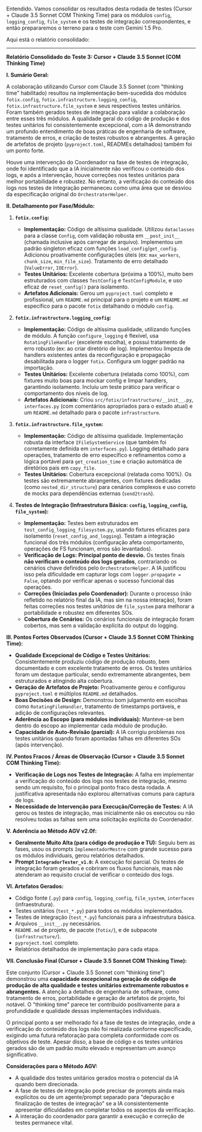 Entendido. Vamos consolidar os resultados desta rodada de testes (Cursor + Claude 3.5 Sonnet COM Thinking Time) para os módulos `config`, `logging_config`, `file_system` e os testes de integração correspondentes, e então prepararemos o terreno para o teste com Gemini 1.5 Pro.

Aqui está o relatório consolidado:

---

**Relatório Consolidado do Teste 3: Cursor + Claude 3.5 Sonnet (COM Thinking Time)**

**I. Sumário Geral:**

A colaboração utilizando Cursor com Claude 3.5 Sonnet (com "thinking time" habilitado) resultou na implementação bem-sucedida dos módulos `fotix.config`, `fotix.infrastructure.logging_config`, `fotix.infrastructure.file_system` e seus respectivos testes unitários. Foram também gerados testes de integração para validar a colaboração entre esses três módulos. A qualidade geral do código de produção e dos testes unitários foi consistentemente excepcional, com a IA demonstrando um profundo entendimento de boas práticas de engenharia de software, tratamento de erros, e criação de testes robustos e abrangentes. A geração de artefatos de projeto (`pyproject.toml`, READMEs detalhados) também foi um ponto forte.

Houve uma intervenção do Coordenador na fase de testes de integração, onde foi identificado que a IA inicialmente não verificou o conteúdo dos logs, e após a intervenção, houve correções nos testes unitários para melhor portabilidade e robustez. No entanto, a verificação do conteúdo dos logs nos testes de integração permaneceu como uma área que se desviou da especificação original do `OrchestratorHelper`.

**II. Detalhamento por Fase/Módulo:**

1.  **`fotix.config`:**
    *   **Implementação:** Código de altíssima qualidade. Utilizou `dataclasses` para a classe `Config`, com validação robusta em `__post_init__` (chamada inclusive após carregar de arquivo). Implementou um padrão singleton eficaz com funções `load_config`/`get_config`. Adicionou proativamente configurações úteis (ex: `max_workers`, `chunk_size`, `min_file_size`). Tratamento de erro detalhado (`ValueError`, `IOError`).
    *   **Testes Unitários:** Excelente cobertura (próxima a 100%), muito bem estruturados com classes `TestConfig` e `TestConfigModule`, e uso eficaz de `reset_config()` para isolamento.
    *   **Artefatos Adicionais:** Gerou um `pyproject.toml` completo e profissional, um `README.md` principal para o projeto e um `README.md` específico para o pacote `fotix` detalhando o módulo `config`.

2.  **`fotix.infrastructure.logging_config`:**
    *   **Implementação:** Código de altíssima qualidade, utilizando funções de módulo. A função `configure_logging` é flexível, usa `RotatingFileHandler` (excelente escolha), e possui tratamento de erro robusto (ex: ao criar diretório de log). Implementou limpeza de handlers existentes antes da reconfiguração e propagação desabilitada para o logger `fotix`. Configura um logger padrão na importação.
    *   **Testes Unitários:** Excelente cobertura (relatada como 100%), com fixtures muito boas para mockar config e limpar handlers, garantindo isolamento. Incluiu um teste prático para verificar o comportamento dos níveis de log.
    *   **Artefatos Adicionais:** Criou `src/fotix/infrastructure/__init__.py`, `interfaces.py` (com comentários apropriados para o estado atual) e um `README.md` detalhado para o pacote `infrastructure`.

3.  **`fotix.infrastructure.file_system`:**
    *   **Implementação:** Código de altíssima qualidade. Implementação robusta da interface `IFileSystemService` (que também foi corretamente definida em `interfaces.py`). Logging detalhado para operações, tratamento de erro específico e refinamentos como a lógica portável para `get_creation_time` e criação automática de diretórios pais em `copy_file`.
    *   **Testes Unitários:** Cobertura excepcional (relatada como 100%). Os testes são extremamente abrangentes, com fixtures dedicadas (como `nested_dir_structure`) para cenários complexos e uso correto de mocks para dependências externas (`send2trash`).

4.  **Testes de Integração (Infraestrutura Básica: `config`, `logging_config`, `file_system`):**
    *   **Implementação:** Testes bem estruturados em `test_config_logging_filesystem.py`, usando fixtures eficazes para isolamento (`reset_config_and_logging`). Testam a integração funcional dos três módulos (configuração afeta comportamento, operações de FS funcionam, erros são levantados).
    *   **Verificação de Logs:** **Principal ponto de desvio.** Os testes finais **não verificam o conteúdo dos logs gerados**, contrariando os cenários chave definidos pelo `OrchestratorHelper`. A IA justificou isso pela dificuldade em capturar logs com `logger.propagate = False`, optando por verificar apenas o sucesso funcional das operações.
    *   **Correções (Iniciadas pelo Coordenador):** Durante o processo (não refletido no relatório final da IA, mas sim na nossa interação), foram feitas correções nos testes *unitários* de `file_system` para melhorar a portabilidade e robustez em diferentes SOs.
    *   **Cobertura de Cenários:** Os cenários funcionais de integração foram cobertos, mas sem a validação explícita do output do logging.

**III. Pontos Fortes Observados (Cursor + Claude 3.5 Sonnet COM Thinking Time):**

*   **Qualidade Excepcional de Código e Testes Unitários:** Consistentemente produziu código de produção robusto, bem documentado e com excelente tratamento de erros. Os testes unitários foram um destaque particular, sendo extremamente abrangentes, bem estruturados e atingindo alta cobertura.
*   **Geração de Artefatos de Projeto:** Proativamente gerou e configurou `pyproject.toml` e múltiplos `README.md` detalhados.
*   **Boas Decisões de Design:** Demonstrou bom julgamento em escolhas como `RotatingFileHandler`, tratamento de timestamps portáveis, e adição de configurações relevantes.
*   **Aderência ao Escopo (para módulos individuais):** Manteve-se bem dentro do escopo ao implementar cada módulo de produção.
*   **Capacidade de Auto-Revisão (parcial):** A IA corrigiu problemas nos testes unitários quando foram apontadas falhas em diferentes SOs (após intervenção).

**IV. Pontos Fracos / Áreas de Observação (Cursor + Claude 3.5 Sonnet COM Thinking Time):**

*   **Verificação de Logs nos Testes de Integração:** A falha em implementar a verificação do conteúdo dos logs nos testes de integração, mesmo sendo um requisito, foi o principal ponto fraco desta rodada. A justificativa apresentada não explorou alternativas comuns para captura de logs.
*   **Necessidade de Intervenção para Execução/Correção de Testes:** A IA gerou os testes de integração, mas inicialmente não os executou ou não resolveu todas as falhas sem uma solicitação explícita do Coordenador.

**V. Aderência ao Método AGV v2.0f:**

*   **Geralmente Muito Alta (para código de produção e TU):** Seguiu bem as fases, usou os prompts `ImplementadorMestre` com grande sucesso para os módulos individuais, gerou relatórios detalhados.
*   **Prompt `IntegradorTester_v1.0`:** A execução foi parcial. Os testes de integração foram gerados e cobriram os fluxos funcionais, mas não atenderam ao requisito crucial de verificar o conteúdo dos logs.

**VI. Artefatos Gerados:**

*   Código fonte (`.py`) para `config`, `logging_config`, `file_system`, `interfaces` (infraestrutura).
*   Testes unitários (`test_*.py`) para todos os módulos implementados.
*   Testes de integração (`test_*.py`) funcionais para a infraestrutura básica.
*   Arquivos `__init__.py` necessários.
*   `README.md` de projeto, de pacote (`fotix/`), e de subpacote (`infrastructure/`).
*   `pyproject.toml` completo.
*   Relatórios detalhados de implementação para cada etapa.

**VII. Conclusão Final (Cursor + Claude 3.5 Sonnet COM Thinking Time):**

Este conjunto (Cursor + Claude 3.5 Sonnet com "thinking time") demonstrou uma **capacidade excepcional na geração de código de produção de alta qualidade e testes unitários extremamente robustos e abrangentes.** A atenção a detalhes de engenharia de software, como tratamento de erros, portabilidade e geração de artefatos de projeto, foi notável. O "thinking time" parece ter contribuído positivamente para a profundidade e qualidade dessas implementações individuais.

O principal ponto a ser melhorado foi a fase de testes de integração, onde a verificação do conteúdo dos logs não foi realizada conforme especificado, exigindo uma futura refatoração para completa conformidade com os objetivos de teste. Apesar disso, a base de código e os testes unitários gerados são de um padrão muito elevado e representam um avanço significativo.

**Considerações para o Método AGV:**

*   A qualidade dos testes unitários gerados mostra o potencial da IA quando bem direcionada.
*   A fase de testes de integração pode precisar de prompts ainda mais explícitos ou de um agente/prompt separado para "depuração e finalização de testes de integração" se a IA consistentemente apresentar dificuldades em completar todos os aspectos da verificação.
*   A interação do coordenador para garantir a execução e correção de testes permanece vital.